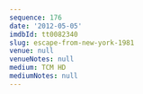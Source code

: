 ```yaml
---
sequence: 176
date: '2012-05-05'
imdbId: tt0082340
slug: escape-from-new-york-1981
venue: null
venueNotes: null
medium: TCM HD
mediumNotes: null
---
```



